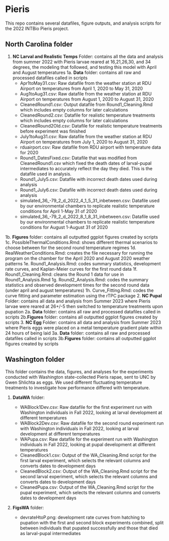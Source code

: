 # Pieris

This repo contains several datafiles, figure outputs, and analysis scripts for the 2022 INTBio Pieris project. 

## North Carolina folder
1. **NC Larval and Realistic Temps** Folder: contains all the data and analysis from summer 2022 with Pieris larvae reared at 16,21,26,30, and 34 degrees, the modeling that followed, and testing this model with April and August temperatures
  1a. **Data** folder: contains all raw and processed datafiles called in scripts
    - Apr1toMay31.csv: Raw datafile from the weather station at RDU Airport on temperatures from April 1, 2020 to May 31, 2020
    - Aug1toAug31.csv: Raw datafile from the weather station at RDU Airport on temperatures from August 1, 2020 to August 31, 2020
    - CleanedRound1.csv: Output datafile from Round1_Cleaning.Rmd which includes empty columns for later calculations
    - CleanedRound2.csv: Datafile for realistic temperature treatments which includes empty columns for later calculations
    - CleanedRound2Old.csv: Datafile for realistic temperature treatments before experiment was finished
    - July1toAug31.csv: Raw datafile from the weather station at RDU Airport on temperatures from July 1, 2020 to August 31, 2020
    - rduairport.csv: Raw datafile from RDU airport with temperature data for 2020
    - Round1_DatesFixed.csv: Datafile that was modified from CleanedRound1.csv which fixed the death dates of larval-pupal intermediates to accurately reflect the day they died. This is the datafile used in analysis.
    - Round1_July5.csv: Datafile with incorrect death dates used during analysis
    - Round1_July6.csv: Datafile with incorrect death dates used during analysis
    - simulated_36_-79_2_d_2022_4_1_5_31_inbetween.csv: Datafile used by our environmental chambers to replicate realistic temperature conditions for April 1-May 31 of 2020
    - simulated_36_-79_2_d_2022_8_1_8_31_inbetween.csv: Datafile used by our environmental chambers to replicate realistic temperature conditions for August 1-August 31 of 2020
    
  1b. **Figures** folder: contains all outputted ggplot figures created by scripts
  1c. PossibleThermalConditions.Rmd: shows different thermal scenarios to choose     between for the second round temperature regimes 
  1d. RealWeatherConditions.Rmd: creates the file necessary for running the program   on the chamber for the April 2020 and August 2020 weather patterns
  1e.  Round1_Analysis.Rmd: codes summary statistics, development rate curves, and   Kaplan-Meier curves for the first round data
  1f. Round1_Cleaning.Rmd: cleans the Round 1 data for use in Round1_Analysis.Rmd
  1g. Round2_Analysis.Rmd: codes the summary statistics and observed development     times for the second round data (under april and august temperatures)
  1h. Curve_Fitting.Rmd: codes the curve fitting and parameter estimation using the   rTPC package
2. **NC Pupal** Folder: contains all data and analysis from Summer 2023 where Pieris larvae were reared at 26+/-5 then switched to temperature treatments upon pupation 
  2a. **Data** folder: contains all raw and processed datafiles called in scripts
  2b.**Figures** folder: contains all outputted ggplot figures created by scripts
3. **NC Egg** Folder: contains all data and analysis from Summer 2023 where Pieris eggs were placed on a metal temperature gradient plate within 24 hours of being laid
  3a. **Data** folder: contains all raw and processed datafiles called in scripts
  3b.**Figures** folder: contains all outputted ggplot figures created by scripts


## Washington folder
This folder contains the data, figures, and analyses for the experiments conducted with Washington state-collected Pieris rapae, sent to UNC by Gwen Shlichta as eggs. We used different fluctuating temperature treatments to investigate how performance differed with temperature. 

1. **DataWA** folder: 
	- WABlock1Dev.csv: Raw datafile for the first experiment run with Washington individuals in Fall 2022, looking at larval development at different temperatures
	- WABlock2Dev.csv: Raw datafile for the second round experiment run with Washington individuals in Fall 2022, looking at larval development at different temperatures
	- WAPupa.csv: Raw datafile for the experiment run with Washington individuals in Fall 2022, looking at pupal development at different temperatures
	- CleanedBlock1.csv: Output of the WA_Cleaning.Rmd script for the first larval experiment, which selects the relevant columns and converts dates to development days
	- CleanedBlock2.csv: Output of the WA_Cleaning.Rmd script for the second larval experiment, which selects the relevant columns and converts dates to development days
	- CleanedPupa.csv: Output of the WA_Cleaning.Rmd script for the pupal experiment, which selects the relevant columns and converts dates to development days

2. **FigsWA** folder: 
	- devrateHtoP.png: development rate curves from hatching to pupation with the first and second block experiments combined, split between individuals that pupated successfully and those that died as larval-pupal intermediates
	



